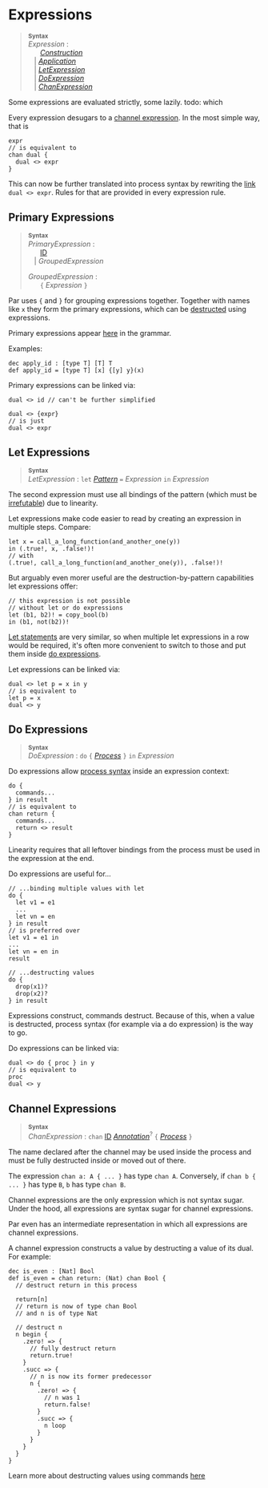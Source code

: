 # Expressions

> **<sup>Syntax</sup>**\
> _Expression_ :\
> &nbsp;&nbsp; &nbsp;&nbsp; [_Construction_] \
> &nbsp;&nbsp; | [_Application_] \
> &nbsp;&nbsp; | [_LetExpression_](#let-expressions) \
> &nbsp;&nbsp; | [_DoExpression_](#do-expressions) \
> &nbsp;&nbsp; | [_ChanExpression_](#channel-expressions)

Some expressions are evaluated strictly, some lazily. todo: which

Every expression desugars to a [channel expression](#channel-expressions). In the most simple way, that is
```par
expr
// is equivalent to
chan dual {
  dual <> expr
}
```
This can now be further translated into process syntax by rewriting the [link](./statements/commands.md#link-commands) `dual <> expr`. Rules for that are provided in every expression rule.

## Primary Expressions

> **<sup>Syntax</sup>**\
> _PrimaryExpression_ :\
> &nbsp;&nbsp; &nbsp;&nbsp; [ID] \
> &nbsp;&nbsp; | _GroupedExpression_
>
> _GroupedExpression_ :\
> &nbsp;&nbsp; &nbsp;&nbsp; `{` _Expression_ `}`

Par uses `{` and `}` for grouping expressions together.
Together with names like `x` they form the primary expressions, which can be [destructed](./expressions/application.md) using expressions.

Primary expressions appear [here](./expressions/application.md) in the grammar.

Examples:
```par
dec apply_id : [type T] [T] T
def apply_id = [type T] [x] {[y] y}(x)
```

Primary expressions can be linked via:
```par
dual <> id // can't be further simplified

dual <> {expr}
// is just
dual <> expr
```

## Let Expressions

> **<sup>Syntax</sup>**\
> _LetExpression_ : `let` [_Pattern_] `=` _Expression_ `in` _Expression_

The second expression must use all bindings of the pattern (which must be [irrefutable](patterns.md#irrefutable-note)) due to linearity.

Let expressions make code easier to read by creating an expression in multiple steps. Compare:
```par
let x = call_a_long_function(and_another_one(y))
in (.true!, x, .false!)!
// with
(.true!, call_a_long_function(and_another_one(y)), .false!)!
```
But arguably even morer useful are the destruction-by-pattern capabilities let expressions offer:
```par
// this expression is not possible
// without let or do expressions
let (b1, b2)! = copy_bool(b)
in (b1, not(b2))!
```
[Let statements](./statements.md#let-statements) are very similar, so when multiple let expressions in a row would be required, it's often more convenient to switch to those and put them inside [do expressions](#do-expressions).

Let expressions can be linked via:
```par
dual <> let p = x in y
// is equivalent to
let p = x
dual <> y
```

## Do Expressions

> **<sup>Syntax</sup>**\
> _DoExpression_ : `do` `{` [_Process_] `}` `in` _Expression_

Do expressions allow [process syntax](statements.md) inside an expression context:
```par
do { 
  commands... 
} in result
// is equivalent to
chan return {
  commands...
  return <> result
}
```
Linearity requires that all leftover bindings from the process must be used in the expression at the end.

Do expressions are useful for...
```par
// ...binding multiple values with let
do {
  let v1 = e1
  ...
  let vn = en
} in result
// is preferred over
let v1 = e1 in
...
let vn = en in
result

// ...destructing values
do {
  drop(x1)?
  drop(x2)?
} in result
```
Expressions construct, commands destruct. 
Because of this, when a value is destructed, process syntax (for example via a do expression) is the way to go.

Do expressions can be linked via:
```par
dual <> do { proc } in y
// is equivalent to
proc
dual <> y
```

## Channel Expressions

> **<sup>Syntax</sup>**\
> _ChanExpression_ : `chan` [ID] [_Annotation_]<sup>?</sup> `{` [_Process_] `}`

The name declared after the channel may be used inside the process and must be fully destructed inside or moved out of there.

The expression `chan a: A { ... }` has type `chan A`. Conversely, if `chan b { ... }` has type `B`, `b` has type `chan B`.

Channel expressions are the only expression which is not syntax sugar. Under the hood, all expressions are syntax sugar for channel expressions.

Par even has an intermediate representation in which all expressions are channel expressions.

A channel expression constructs a value by destructing a value of its dual. For example:
```par
dec is_even : [Nat] Bool
def is_even = chan return: (Nat) chan Bool {
  // destruct return in this process

  return[n]
  // return is now of type chan Bool
  // and n is of type Nat

  // destruct n
  n begin {
    .zero! => {
      // fully destruct return
      return.true!
    }
    .succ => {
      // n is now its former predecessor
      n {
        .zero! => {
          // n was 1
          return.false!
        }
        .succ => {
          n loop
        }
      }
    }
  }
}
```
Learn more about destructing values using commands [here](./statements/commands.md)

[_Pattern_]: ./patterns.md
[_Construction_]: ./expressions/construction.md
[_Application_]: ./expressions/application.md
[ID]: ./lexical.md#names
[_Process_]: ./statements.md
[_Annotation_]: ./types.md